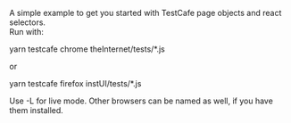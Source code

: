 A simple example to get you started with TestCafe page objects and react selectors.    
Run with:

yarn testcafe chrome theInternet/tests/*.js

or 

yarn testcafe firefox instUI/tests/*.js

Use -L for live mode.  Other browsers can be named as well, if you have them installed.